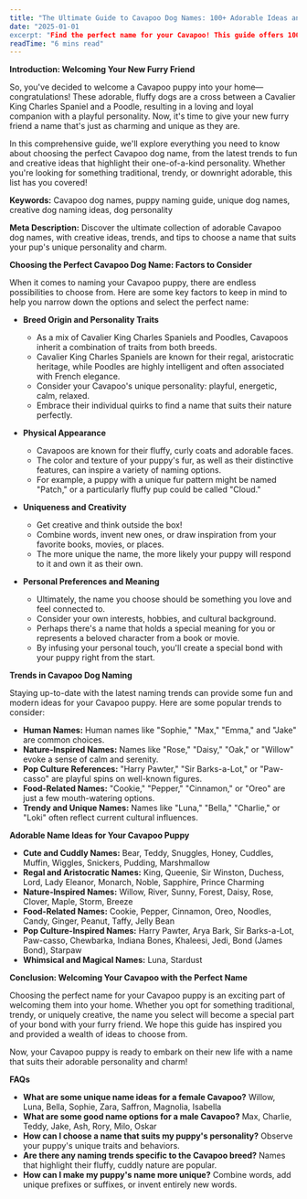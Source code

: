 ```yaml
---
title: "The Ultimate Guide to Cavapoo Dog Names: 100+ Adorable Ideas and Tips"
date: "2025-01-01
excerpt: "Find the perfect name for your Cavapoo! This guide offers 100+ adorable name ideas, tips for choosing, and inspiration to help you find the ideal match for your furry friend."
readTime: "6 mins read"
---
```

**Introduction: Welcoming Your New Furry Friend**

So, you've decided to welcome a Cavapoo puppy into your home—congratulations! These adorable, fluffy dogs are a cross between a Cavalier King Charles Spaniel and a Poodle, resulting in a loving and loyal companion with a playful personality. Now, it's time to give your new furry friend a name that's just as charming and unique as they are.

In this comprehensive guide, we'll explore everything you need to know about choosing the perfect Cavapoo dog name, from the latest trends to fun and creative ideas that highlight their one-of-a-kind personality. Whether you're looking for something traditional, trendy, or downright adorable, this list has you covered!

**Keywords:** Cavapoo dog names, puppy naming guide, unique dog names, creative dog naming ideas, dog personality

**Meta Description:** Discover the ultimate collection of adorable Cavapoo dog names, with creative ideas, trends, and tips to choose a name that suits your pup's unique personality and charm.

**Choosing the Perfect Cavapoo Dog Name: Factors to Consider**

When it comes to naming your Cavapoo puppy, there are endless possibilities to choose from. Here are some key factors to keep in mind to help you narrow down the options and select the perfect name:

* **Breed Origin and Personality Traits** 
    * As a mix of Cavalier King Charles Spaniels and Poodles, Cavapoos inherit a combination of traits from both breeds. 
    * Cavalier King Charles Spaniels are known for their regal, aristocratic heritage, while Poodles are highly intelligent and often associated with French elegance.
    * Consider your Cavapoo's unique personality: playful, energetic, calm, relaxed. 
    * Embrace their individual quirks to find a name that suits their nature perfectly.

* **Physical Appearance**
    * Cavapoos are known for their fluffy, curly coats and adorable faces. 
    * The color and texture of your puppy's fur, as well as their distinctive features, can inspire a variety of naming options. 
    * For example, a puppy with a unique fur pattern might be named "Patch," or a particularly fluffy pup could be called "Cloud."

* **Uniqueness and Creativity**
    * Get creative and think outside the box! 
    * Combine words, invent new ones, or draw inspiration from your favorite books, movies, or places. 
    * The more unique the name, the more likely your puppy will respond to it and own it as their own.

* **Personal Preferences and Meaning**
    * Ultimately, the name you choose should be something you love and feel connected to. 
    * Consider your own interests, hobbies, and cultural background. 
    * Perhaps there's a name that holds a special meaning for you or represents a beloved character from a book or movie. 
    * By infusing your personal touch, you'll create a special bond with your puppy right from the start.

**Trends in Cavapoo Dog Naming**

Staying up-to-date with the latest naming trends can provide some fun and modern ideas for your Cavapoo puppy. Here are some popular trends to consider:

* **Human Names:** Human names like "Sophie," "Max," "Emma," and "Jake" are common choices.
* **Nature-Inspired Names:** Names like "Rose," "Daisy," "Oak," or "Willow" evoke a sense of calm and serenity. 
* **Pop Culture References:** "Harry Pawter," "Sir Barks-a-Lot," or "Paw-casso" are playful spins on well-known figures.
* **Food-Related Names:** "Cookie," "Pepper," "Cinnamon," or "Oreo" are just a few mouth-watering options.
* **Trendy and Unique Names:** Names like "Luna," "Bella," "Charlie," or "Loki" often reflect current cultural influences.

**Adorable Name Ideas for Your Cavapoo Puppy**

* **Cute and Cuddly Names:** Bear, Teddy, Snuggles, Honey, Cuddles, Muffin, Wiggles, Snickers, Pudding, Marshmallow
* **Regal and Aristocratic Names:** King, Queenie, Sir Winston, Duchess, Lord, Lady Eleanor, Monarch, Noble, Sapphire, Prince Charming
* **Nature-Inspired Names:** Willow, River, Sunny, Forest, Daisy, Rose, Clover, Maple, Storm, Breeze
* **Food-Related Names:** Cookie, Pepper, Cinnamon, Oreo, Noodles, Candy, Ginger, Peanut, Taffy, Jelly Bean
* **Pop Culture-Inspired Names:** Harry Pawter, Arya Bark, Sir Barks-a-Lot, Paw-casso, Chewbarka, Indiana Bones, Khaleesi, Jedi, Bond (James Bond), Starpaw
* **Whimsical and Magical Names:** Luna, Stardust 

**Conclusion: Welcoming Your Cavapoo with the Perfect Name**

Choosing the perfect name for your Cavapoo puppy is an exciting part of welcoming them into your home. Whether you opt for something traditional, trendy, or uniquely creative, the name you select will become a special part of your bond with your furry friend. We hope this guide has inspired you and provided a wealth of ideas to choose from.

Now, your Cavapoo puppy is ready to embark on their new life with a name that suits their adorable personality and charm!

**FAQs**

* **What are some unique name ideas for a female Cavapoo?** Willow, Luna, Bella, Sophie, Zara, Saffron, Magnolia, Isabella
* **What are some good name options for a male Cavapoo?** Max, Charlie, Teddy, Jake, Ash, Rory, Milo, Oskar
* **How can I choose a name that suits my puppy's personality?** Observe your puppy's unique traits and behaviors.
* **Are there any naming trends specific to the Cavapoo breed?** Names that highlight their fluffy, cuddly nature are popular.
* **How can I make my puppy's name more unique?** Combine words, add unique prefixes or suffixes, or invent entirely new words.